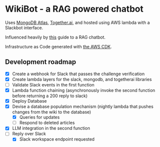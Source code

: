 # WikiBot - a RAG powered chatbot

Uses [MongoDB Atlas](https://www.mongodb.com/atlas/database), [Together.ai](together.ai), and hosted using AWS lambda with a Slackbot interface.

Influenced heavily by [this](https://www.together.ai/blog/rag-tutorial-mongodb) guide to a RAG chatbot.

Infrastructure as Code generated with [the AWS CDK](https://docs.aws.amazon.com/cdk/v2/guide/home.html).

## Development roadmap

* [X] Create a webhook for Slack that passes the challenge verification
* [X] Create lambda layers for the slack, mongodb, and togetherai libraries
* [ ] Validate Slack events in the first function
* [X] Lambda function chaining (asynchronously invoke the second function before returning a 200 reply to slack)
* [X] Deploy Database
* [X] Devise a database population mechanism (nightly lambda that pushes changes from the wiki to the database)
  * [X] Queries for updates
  * [ ] Respond to deleted articles
* [X] LLM integration in the second function
* [ ] Reply over Slack
  * [X] Slack workspace endpoint requested
